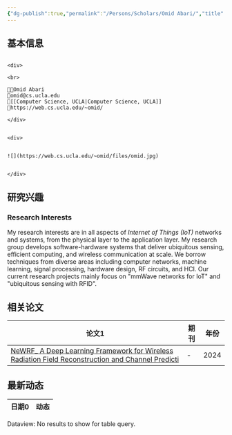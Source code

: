 ```yaml
---
{"dg-publish":true,"permalink":"/Persons/Scholars/Omid Abari/","title":"Assistant Professor","tags":["scholar"]}
---
```



## 基本信息
````ad-flex

<div>

<br>

🧑‍🔬Omid Abari
📮omid@cs.ucla.edu
🏫[[Computer Science, UCLA|Computer Science, UCLA]]
🔗https://web.cs.ucla.edu/~omid/

</div>


<div>


![](https://web.cs.ucla.edu/~omid/files/omid.jpg)


</div>

````

## 研究兴趣
### Research Interests  
My research interests are in all aspects of _Internet of Things (IoT)_ networks and systems, from the physical layer to the application layer. My research group develops software-hardware systems that deliver ubiquitous sensing, efficient computing, and wireless communication at scale. We borrow techniques from diverse areas including computer networks, machine learning, signal processing, hardware design, RF circuits, and HCI. Our current research projects mainly focus on "mmWave networks for IoT" and "ubiquitous sensing with RFID".

## 相关论文
<div><table class="dataview table-view-table"><thead class="table-view-thead"><tr class="table-view-tr-header"><th class="table-view-th"><span>论文</span><span class="dataview small-text">1</span></th><th class="table-view-th"><span>期刊</span></th><th class="table-view-th"><span>年份</span></th></tr></thead><tbody class="table-view-tbody"><tr><td><span><a data-tooltip-position="top" aria-label="Inputs/Zotero/NeWRF_ A Deep Learning Framework for Wireless Radiation Field Reconstruction and Channel Predicti.md" data-href="Inputs/Zotero/NeWRF_ A Deep Learning Framework for Wireless Radiation Field Reconstruction and Channel Predicti.md" href="Inputs/Zotero/NeWRF_ A Deep Learning Framework for Wireless Radiation Field Reconstruction and Channel Predicti.md" class="internal-link" target="_blank" rel="noopener">NeWRF_ A Deep Learning Framework for Wireless Radiation Field Reconstruction and Channel Predicti</a></span></td><td><span>-</span></td><td>2024</td></tr></tbody></table></div>

## 最新动态
<div><table class="dataview table-view-table"><thead class="table-view-thead"><tr class="table-view-tr-header"><th class="table-view-th"><span>日期</span><span class="dataview small-text">0</span></th><th class="table-view-th"><span>动态</span></th></tr></thead><tbody class="table-view-tbody"></tbody></table><div class="dataview dataview-error-box"><p class="dataview dataview-error-message">Dataview: No results to show for table query.</p></div></div>